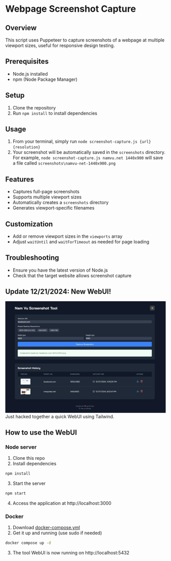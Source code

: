 # Webpage Screenshot Capture

## Overview
This script uses Puppeteer to capture screenshots of a webpage at multiple viewport sizes, useful for responsive design testing.

## Prerequisites
- Node.js installed
- npm (Node Package Manager)

## Setup
1. Clone the repository
2. Run `npm install` to install dependencies

## Usage
1. From your terminal, simply run `node screenshot-capture.js {url} {resolution}`
2. Your screenshot will be automatically saved in the `screenshots` directory. For example, `node screenshot-capture.js namvu.net 1440x900` will save a file called `screenshots\namvu-net-1440x900.png`

## Features
- Captures full-page screenshots
- Supports multiple viewport sizes
- Automatically creates a `screenshots` directory
- Generates viewport-specific filenames

## Customization
- Add or remove viewport sizes in the `viewports` array
- Adjust `waitUntil` and `waitForTimeout` as needed for page loading

## Troubleshooting
- Ensure you have the latest version of Node.js
- Check that the target website allows screenshot capture

## Update 12/21/2024: New WebUI!
![WebUI Screenshot](screenshot.jpg)
Just hacked together a quick WebUI using Tailwind.

## How to use the WebUI

### Node server
1. Clone this repo
2. Install dependencies
```bash
npm install
```
3. Start the server
```bash
npm start
```
4. Access the application at http://localhost:3000

### Docker
1. Download [docker-compose.yml](https://raw.githubusercontent.com/vnt87/puppeteeer-capture/refs/heads/main/docker-compose.yml)
2. Get it up and running (use sudo if needed)
```bash
docker compose up -d
```
3. The tool WebUI is now running on http://localhost:5432
